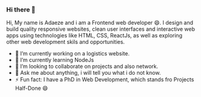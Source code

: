### Hi there 👋

Hi, My name is Adaeze and i am a Frontend web developer 😄. I design and build quality responsive websites, clean user interfaces and interactive web apps using technologies like HTML, CSS, ReactJs, as well as exploring other web development skils and opportunities.

- 🔭 I’m currently working on a logistics website.
- 🌱 I’m currently learning NodeJs
- 👯 I’m looking to collaborate on projects and also network.  
- 💬 Ask me about anything, i will tell you what i do not know.
- ⚡ Fun fact: I have a PhD in Web Development, which stands fro Projects Half-Done 😄

